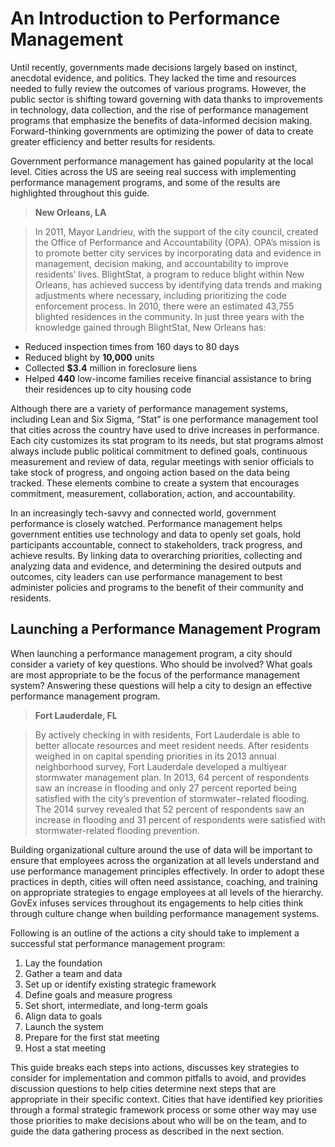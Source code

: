 # An Introduction to Performance Management

Until recently, governments made decisions largely based on instinct, anecdotal evidence, and politics. They lacked the time and resources needed to fully review the outcomes of various programs. However, the public sector is shifting toward governing with data thanks to improvements in technology, data collection, and the rise of performance management programs that emphasize the benefits of data-informed decision making. Forward-thinking governments are optimizing the power of data to create greater efficiency and better results for residents.

Government performance management has gained popularity at the local level. Cities across the US are seeing real success with implementing performance management programs, and some of the results are highlighted throughout this guide.

> **New Orleans, LA**

> In 2011, Mayor Landrieu, with the support of the city council, created the Office of Performance and Accountability (OPA). OPA’s mission is to promote better city services by incorporating data and evidence in management, decision making, and accountability to improve residents’ lives.
BlightStat, a program to reduce blight within New Orleans, has achieved success by identifying data trends and making adjustments where necessary, including prioritizing the code enforcement process. In 2010, there were an estimated 43,755 blighted residences in the community. In just three years with the knowledge gained through BlightStat, New Orleans has:
* Reduced inspection times from 160 days to 80 days
* Reduced blight by **10,000** units
* Collected **$3.4** million in foreclosure liens
* Helped **440** low-income families receive financial assistance to bring their residences up to city housing code

Although there are a variety of performance management systems, including Lean and Six Sigma, “Stat” is one performance management tool that cities across the country have used to drive increases in performance. Each city customizes its stat program to its needs, but stat programs almost always include public political commitment to defined goals, continuous measurement and review of data, regular meetings with senior officials to take stock of progress, and ongoing action based on the data being tracked. These elements combine to create a system that encourages commitment, measurement, collaboration, action, and accountability.

In an increasingly tech-savvy and connected world, government performance is closely watched. Performance management helps government entities use technology and data to openly set goals, hold participants accountable, connect to stakeholders, track progress, and achieve results. By linking data to overarching priorities, collecting and analyzing data and evidence, and determining the desired outputs and outcomes, city leaders can use performance management to best administer policies and programs to the benefit of their community and residents.

## Launching a Performance Management Program

When launching a performance management program, a city should consider a variety of key questions. Who should be involved? What goals are most appropriate to be the focus of the performance management system? Answering these questions will help a city to design an effective performance management program.

> **Fort Lauderdale, FL**

> By actively checking in with residents, Fort Lauderdale is able to better allocate resources and meet resident needs.
After residents weighed in on capital spending priorities in its 2013 annual neighborhood survey, Fort  Lauderdale developed a multiyear stormwater management plan. In 2013, 64 percent of respondents saw an increase in flooding and only 27 percent reported being satisfied  with the city’s prevention of  stormwater−related flooding. The 2014 survey revealed that  52 percent of respondents saw an increase in flooding and 31 percent of respondents were satisfied with stormwater-related  flooding prevention.

Building organizational culture around the use of data will be important to ensure that employees across the organization at all levels understand and use performance management principles effectively. In order to adopt these practices in depth, cities will often need assistance, coaching, and training on appropriate strategies to engage employees at all levels of the hierarchy. GovEx infuses services throughout its engagements to help cities think through culture change when building performance management systems.

Following is an outline of the actions a city should take to implement a successful stat performance management program:

1. Lay the foundation
 1. Gather a team and data
 1. Set up or identify existing strategic framework
1. Define goals and measure progress
 1. Set short, intermediate, and long-term goals
 1. Align data to goals
1. Launch the system
 1. Prepare for the first stat meeting
 1. Host a stat meeting

This guide breaks each steps into actions, discusses key strategies to consider for implementation and common pitfalls to avoid, and provides discussion questions to help cities determine next steps that are appropriate in their specific context. 
Cities that have identified key priorities through a formal strategic framework process or some other way may use those priorities to make decisions about who will be on the team, and to guide the data gathering process as described in the next section. 

